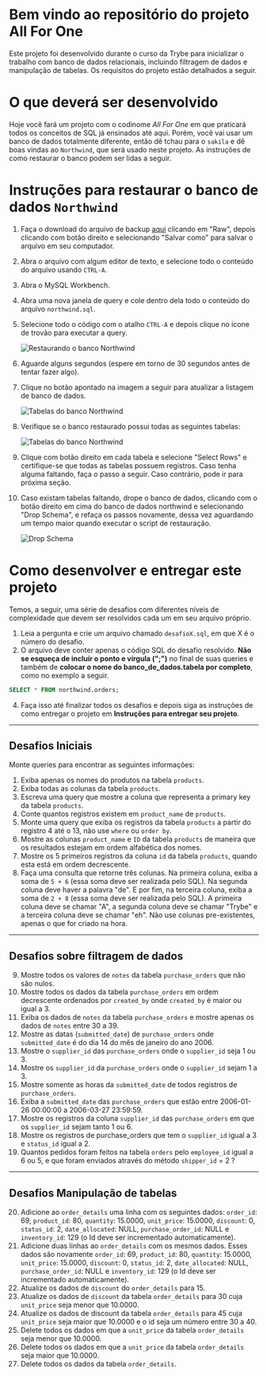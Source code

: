 # Bem vindo ao repositório do projeto All For One

Este projeto foi desenvolvido durante o curso da Trybe para inicializar o trabalho com banco de dados relacionais, incluindo filtragem de dados e manipulação de tabelas. Os requisitos do projeto estão detalhados a seguir.

# O que deverá ser desenvolvido

Hoje você fará um projeto com o codinome *All For One* em que praticará todos os conceitos de SQL já ensinados até aqui. Porém, você vai usar um banco de dados totalmente diferente, então dê tchau para o `sakila` e dê boas vindas ao `Northwind`, que será usado neste projeto. As instruções de como restaurar o banco podem ser lidas a seguir.

# Instruções para restaurar o banco de dados `Northwind`

1. Faça o download do arquivo de backup [aqui](northwind.sql) clicando em "Raw", depois clicando com botão direito e selecionando "Salvar como" para salvar o arquivo em seu computador.
2. Abra o arquivo com algum editor de texto, e selecione todo o conteúdo do arquivo usando `CTRL-A`.
3. Abra o MySQL Workbench.
4. Abra uma nova janela de query e cole dentro dela todo o conteúdo do arquivo `northwind.sql`.
5. Selecione todo o código com o atalho `CTRL-A` e depois clique no icone de trovão para executar a query.

    ![Restaurando o banco Northwind](images/restore_northwind.png)
6. Aguarde alguns segundos (espere em torno de 30 segundos antes de tentar fazer algo).
7. Clique no botão apontado na imagem a seguir para atualizar a listagem de banco de dados.

    ![Tabelas do banco Northwind](images/refresh_databases.png)
7. Verifique se o banco restaurado possui todas as seguintes tabelas:

    ![Tabelas do banco Northwind](images/northwind.png)
8. Clique com botão direito em cada tabela e selecione "Select Rows" e certifique-se que todas as tabelas possuem registros. Caso tenha alguma faltando, faça o passo a seguir. Caso contrário, pode ir para próxima seção.
9. Caso existam tabelas faltando, drope o banco de dados, clicando com o botão direito em cima do banco de dados northwind e selecionando "Drop Schema", e refaça os passos novamente, dessa vez aguardando um tempo maior quando executar o script de restauração.

    ![Drop Schema](images/drop_database.png)

# Como desenvolver e entregar este projeto

Temos, a seguir, uma série de desafios com diferentes níveis de complexidade que devem ser resolvidos cada um em seu arquivo próprio.

1. Leia a pergunta e crie um arquivo chamado `desafioX.sql`, em que X é o número do desafio.
2. O arquivo deve conter apenas o código SQL do desafio resolvido. **Não se esqueça de incluir o ponto e vírgula (";")** no final de suas queries e também de **colocar o nome do banco_de_dados.tabela por completo**, como no exemplo a seguir.
```sql
SELECT * FROM northwind.orders;
```
4. Faça isso até finalizar todos os desafios e depois siga as instruções de como entregar o projeto em **Instruções para entregar seu projeto**.
---

## Desafios Iniciais

Monte queries para encontrar as seguintes informações:

1. Exiba apenas os nomes do produtos na tabela `products`.
2. Exiba todas as colunas da tabela `products`.
3. Escreva uma query que mostre a coluna que representa a primary key da tabela `products`.
4. Conte quantos registros existem em `product_name` de `products`.
5. Monte uma query que exiba os registros da tabela `products`  a partir do registro 4 até o 13, não use `where` ou `order by`.
6. Mostre as colunas `product_name` e `ID` da tabela `products` de maneira que os resultados estejam em ordem alfabética dos nomes.
7. Mostre os 5 primeiros registros da coluna `id` da tabela `products`, quando esta está em ordem decrescente.
8. Faça uma consulta que retorne três colunas. Na primeira coluna, exiba a soma de `5 + 6` (essa soma deve ser realizada pelo SQL). Na segunda coluna deve haver a palavra "de". E por fim, na terceira coluna, exiba a soma de `2 + 8` (essa soma deve ser realizada pelo SQL). A primeira coluna deve se chamar "A", a segunda coluna deve se chamar "Trybe" e a terceira coluna deve se chamar "eh". Não use colunas pre-existentes, apenas o que for criado na hora.

---

## Desafios sobre filtragem de dados

9. Mostre todos os valores de `notes` da tabela `purchase_orders` que não são nulos.
10. Mostre todos os dados da tabela `purchase_orders` em ordem decrescente ordenados por `created_by` onde `created_by` é maior ou igual a 3.
11. Exiba os dados de `notes` da tabela `purchase_orders` e mostre apenas os dados de `notes` entre 30 a 39.
12. Mostre as datas (`submitted_date`) de `purchase_orders` onde `submitted_date` é do dia 14 do mês de janeiro do ano 2006.
13. Mostre o `supplier_id` das `purchase_orders` onde o `supplier_id` seja 1 ou 3.
14. Mostre os `supplier_id` da `purchase_orders` onde o `supplier_id` sejam 1 a 3.
15. Mostre somente as horas da `submitted_date` de todos registros de `purchase_orders`.
16. Exiba a `submitted_date` das `purchase_orders` que estão entre 2006-01-26 00:00:00 a 2006-03-27 23:59:59.
17. Mostre os registros da coluna `supplier_id` das `purchase_orders` em que os `supplier_id` sejam tanto 1 ou 6.
18. Mostre os registros de purchase_orders que tem o `supplier_id` igual a 3 e `status_id` igual a 2.
19. Quantos pedidos foram feitos na tabela `orders` pelo `employee_id` igual a 6 ou 5, e que foram enviados através do método `shipper_id` = 2 ?

---

## Desafios Manipulação de tabelas

20. Adicione ao `order_details` uma linha com os seguintes dados: `order_id`: 69, `product_id`: 80, `quantity`: 15.0000, `unit_price`: 15.0000, `discount`: 0, `status_id`: 2, `date_allocated`: NULL, `purchase_order_id`: NULL e `inventory_id`: 129 (o Id deve ser incrementado automaticamente).
21. Adicione duas linhas ao `order_details` com os mesmos dados. Esses dados são novamente `order_id`: 69, `product_id`: 80, `quantity`: 15.0000, `unit_price`: 15.0000, `discount`: 0, `status_id`: 2, `date_allocated`: NULL, `purchase_order_id`: NULL e `inventory_id`: 129 (o Id deve ser incrementado automaticamente).
22. Atualize os dados de `discount` do `order_details` para 15.
23. Atualize os dados de `discount` da tabela `order_details` para 30 cuja `unit_price` seja menor que 10.0000.
24. Atualize os dados de discount da tabela `order_details` para 45 cuja `unit_price` seja maior que 10.0000 e o id seja um número entre 30 a 40.
25. Delete todos os dados em que a `unit_price` da tabela `order_details` seja menor que 10.0000.
26. Delete todos os dados em que a `unit_price` da tabela `order_details` seja maior que 10.0000.
27. Delete todos os dados da tabela `order_details`.
